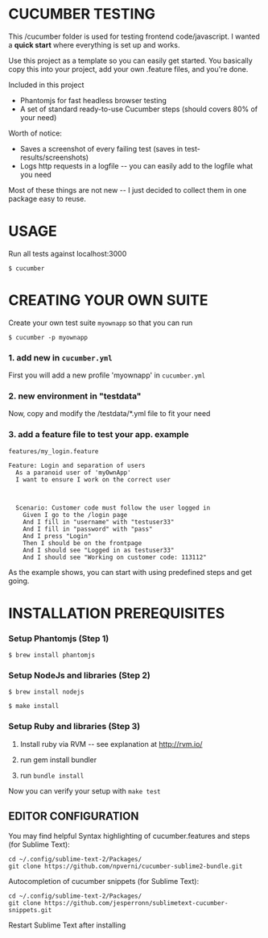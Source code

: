 CUCUMBER TESTING
================

This /cucumber folder is used for testing frontend code/javascript.
I wanted a **quick start** where everything is set up and works.

Use this project as a template so you can easily get started.
You basically copy this into your project, add your own .feature 
files, and you're done.

Included in this project

   * Phantomjs for fast headless browser testing
   * A set of standard ready-to-use Cucumber steps (should covers 80% of your need)

Worth of notice:
 
  * Saves a screenshot of every failing test (saves in test-results/screenshots)
  * Logs http requests in a logfile -- you can easily add to the logfile what you need

Most of these things are not new -- I just decided to collect them in one package easy to reuse.



USAGE
=====

Run all tests against localhost:3000

    $ cucumber 



CREATING YOUR OWN SUITE
=======================

Create your own test suite `myownapp` so that you can run

    $ cucumber -p myownapp


### 1. add new in `cucumber.yml`

First you will add a new profile 'myownapp' in `cucumber.yml`

### 2. new environment in "testdata"

Now, copy and modify the /testdata/*.yml file to fit your need

### 3. add a feature file to test your app. example

    features/my_login.feature

    Feature: Login and separation of users
      As a paranoid user of 'myOwnApp'
      I want to ensure I work on the correct user



      Scenario: Customer code must follow the user logged in
        Given I go to the /login page
        And I fill in "username" with "testuser33"
        And I fill in "password" with "pass"
        And I press "Login"
        Then I should be on the frontpage
        And I should see "Logged in as testuser33"
        And I should see "Working on customer code: 113112"

As the example shows, you can start with using predefined steps and get going. 




INSTALLATION PREREQUISITES
==========================

### Setup Phantomjs (Step 1)

    $ brew install phantomjs

### Setup NodeJs and libraries (Step 2)
    
    $ brew install nodejs

    $ make install

### Setup Ruby and libraries (Step 3)

  1) Install ruby via RVM -- see explanation at http://rvm.io/

  2) run gem install bundler

  3) run `bundle install`



Now you can verify your setup with `make test`
  

EDITOR CONFIGURATION
--------------------

You may find helpful
Syntax highlighting of cucumber.features and steps (for Sublime Text):


    cd ~/.config/sublime-text-2/Packages/
    git clone https://github.com/npverni/cucumber-sublime2-bundle.git


Autocompletion of cucumber snippets (for Sublime Text):

    cd ~/.config/sublime-text-2/Packages/
    git clone https://github.com/jesperronn/sublimetext-cucumber-snippets.git

Restart Sublime Text after installing





